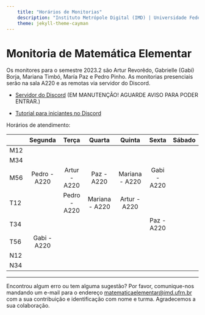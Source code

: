 ```yaml
---
    title: "Horários de Monitorias"
    description: "Instituto Metrópole Digital (IMD) | Universidade Federal do Rio Grande do Norte (UFRN)"
    theme: jekyll-theme-cayman
---
```

# Monitoria de Matemática Elementar
Os monitores para o semestre 2023.2 são Artur Revorêdo, Gabrielle (Gabi) Borja, Mariana Timbó, María Paz e Pedro Pinho. As monitorias presenciais serão na sala A220 e as remotas via servidor do Discord.

- [Servidor do Discord](https://discord.gg/2YgTPJjk5Q) (EM MANUTENÇÃO! AGUARDE AVISO PARA PODER ENTRAR.)

- [Tutorial para iniciantes no Discord](materiais/Tutorial_Discord_Matemtica_Elementar.pdf)

Horários de atendimento:

|     | Segunda |   Terça  | Quarta |  Quinta  |   Sexta  | Sábado | 
|-----|:-------:|:--------:|:------:|:--------:|:--------:|:------:|
| M12 |         |          |        |          |          |        |
| M34 |         |          |        |          |          |        |
| M56 |Pedro - A220|Artur - A220|Paz - A220|Mariana - A220|Gabi - A220|        |
| T12 |         |Pedro - A220|Mariana - A220|Artur - A220|          |        |
| T34 |         |          |        |          |Paz - A220|        |
| T56 |Gabi - A220|          |        |          |          |        |
| N12 |         |          |        |          |          |        |
| N34 |         |          |        |          |          |        |

---
Encontrou algum erro ou tem alguma sugestão? Por favor, comunique-nos mandando um e-mail para o endereço [matematicaelementar@imd.ufrn.br](mailto:matematicaelementar@imd.ufrn.br) com a sua contribuição e identificação com nome e turma. Agradecemos a sua colaboração.

